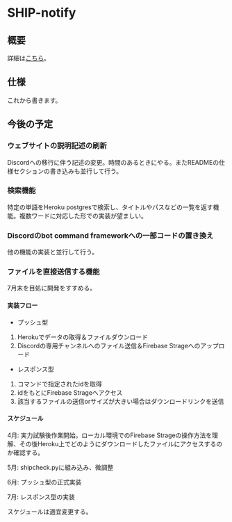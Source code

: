 # SHIP-notify
## 概要
詳細は[こちら](https://newt-house.web.app/ship-notify/)。
## 仕様
これから書きます。

## 今後の予定
### ウェブサイトの説明記述の刷新
Discordへの移行に伴う記述の変更。時間のあるときにやる。またREADMEの仕様セクションの書き込みも並行して行う。
### 検索機能
特定の単語をHeroku postgresで検索し、タイトルやパスなどの一覧を返す機能。複数ワードに対応した形での実装が望ましい。
### Discordのbot command frameworkへの一部コードの置き換え
他の機能の実装と並行して行う。
### ファイルを直接送信する機能
7月末を目処に開発をすすめる。
#### 実装フロー
- プッシュ型
1. Herokuでデータの取得＆ファイルダウンロード
1. Discordの専用チャンネルへのファイル送信＆Firebase Strageへのアップロード
- レスポンス型
1. コマンドで指定されたidを取得
1. idをもとにFirebase Strageへアクセス
1. 該当するファイルの送信orサイズが大きい場合はダウンロードリンクを送信
#### スケジュール
4月: 実力試験後作業開始。ローカル環境でのFirebase Strageの操作方法を理解、その後Heroku上でどのようにダウンロードしたファイルにアクセスするのか確認する。

5月: shipcheck.pyに組み込み、微調整

6月: プッシュ型の正式実装

7月: レスポンス型の実装

スケジュールは適宜変更する。
